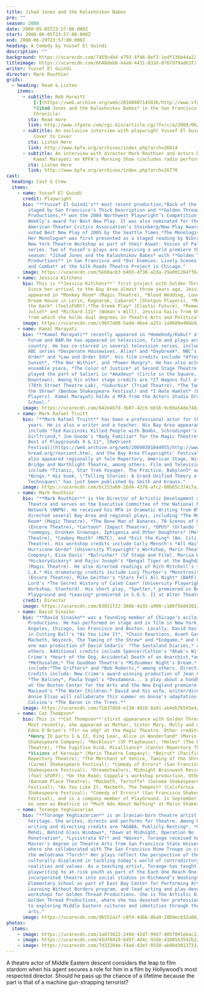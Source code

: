 ```yaml
---
title: Jihad Jones and the Kalashnikov Babes
pre: ""
season: 2008
date: 2008-05-05T23:57:00.000Z
start: 2008-06-05T23:57:00.000Z
end: 2008-06-29T23:57:00.000Z
heading: A Comedy by Yussef El Guindi
description: ""
background: https://ucarecdn.com/7459c4b4-e793-4f46-8ef3-1edf136b44a2/
titleimage: https://ucarecdn.com/6648deb8-e4a0-4431-833d-0767d79ad63f/
writer: Yussef El Guindi
director: Mark Routhier
grids:
  - heading: Read & Listen
    items:
      - subtitle: Rob Hurwitt
          [r](https://web.archive.org/web/20160807145836/http://www.sfgate.com/cgi-bin/article.cgi?f=/c/a/2008/06/09/DD3D114O40.DTL)eviews
          *Jihad Jones and the Kalashnikov Babes* in the San Francisco
          Chronicle!
        cta: Read more
        link: http://www.sfgate.com/cgi-bin/article.cgi?f=/c/a/2008/06/09/DD3D114O40.DTL
      - subtitle: An exclusive interview with playwright Yussef El Guindi on KPFA's
          Cover to Cover
        cta: Listen Here
        link: http://www.kpfa.org/archives/index.php?arch=26814
      - subtitle: An interview with director Mark Routhier and actors David Sinaiko and
          Kamal Marayati on KPFA's Morning Show (includes radio performance!)
        cta: Listen Here
        link: http://www.kpfa.org/archives/index.php?arch=26770
cast:
  heading: Cast & Crew
  items:
    - name: Yussef El Guindi
      credit: Playwright
      bio: "**Yussef El Guindi's** most recent production,*Back of the Throat*, first
        staged by San Francisco’s Thick Description and **Golden Thread
        Productions,** won the 2004 Northwest Playwright’s Competition and LA
        Weekly’s award for Best New Play. It was also nominated for the 2006
        American Theater Critics Association’s Steinberg/New Play Award, and was
        voted Best New Play of 2005 by the Seattle Times.*The Monologist Suffers
        Her Monologue* was first presented as a staged reading by Nibras and the
        New York Theatre Workshop as part of their Aswat: Voices of Palestine
        series. Two of Yussef's plays are receiving a world premiere this
        season: *Jihad Jones and the Kalashnikov Babes* with **Golden Thread
        Productions** in San Francisco and *Our Enemies: Lively Scenes of Love
        and Combat* at the Silk Roads Theatre Project in Chicago."
      image: https://ucarecdn.com/5e60ac83-b465-4f38-a2da-29a001264ff6/
    - name: Jessica Kitchens
      bio: This is **Jessica Kitchens**’ first project with Golden Thread Productions.
        Since her arrival to the Bay Area almost three years ago, Jessica has
        appeared in *Monkey Room* (Magic Theatre), *Blood Wedding, Love is a
        Dream House in Lorin, Ragnarok, Cabaret* (Shotgun Players), *Monster in
        the Dark* (foolsFURY),*The Greek Play* (Elastic Future), *Romeo &
        Juliet* and *Richard III* (Woman's Will). Jessica hails from UC Davis,
        from which she holds dual degrees in Theatre Arts and Political Theory.
      image: https://ucarecdn.com/c9657dd8-5add-4be4-a251-1a9689e40bb9/
    - name: Kamal Marayati
      bio: "**Kamal Marayati** recently appeared in *Homebody/Kabul* at the Mark Taper
        Forum and BAM.He has appeared in television, film and plays around the
        country. He has co-starred in several television series, including the
        ABC series *Desperate Housewives, Alias* and *Daybreak*, NBC’s *Law and
        Order* and *Law and Order SVU*. His film credits include *After the
        Sunset*, *The War Within*, and *Power Hungry*. He has also acted in the
        ensemble piece, *The Color of Justice* at Second Stage Theatre and
        played the part of Salieri in *Amadeus* (Circle in the Square,
        Downtown). Among his other stage credits are *27 Wagons Full of Cotton*
        (78th Street Theatre Lab), *Suburbia* (Triad Theatre), *The Taming of
        the Shrew* (Benbow Shakespeare Festival) and *I Hate Hamlet* (Palo Alto
        Players). Kamal Marayati holds a MFA from the Actors Studio Drama
        School."
      image: https://ucarecdn.com/042e4b7d-3b07-42c6-b01b-9c0da54de748/
    - name: Mark Rafael Truitt
      bio: "**Mark Rafael Truitt** has been a professional actor for the past 25
        years. He is also a writer and a teacher. His Bay Area appearances
        include *Ted Kaczinski Killed People with Bombs, Schrodinger's
        Girlfriend,* Joe Goode's *Body Familiar* for the Magic Theatre*, The
        Best of Playgrounds 9 & 11*, [ReOrient
        Festival](https://web.archive.org/web/20090301044955/http://www.goldent\
        hread.org/reorient.htm), and the Bay Area Playwrights' Festival. He has
        also appeared regionally at Yale Repertory, American Stage, Wisdom
        Bridge and Northlight Theatre, among others. Film and Television credits
        include *Titanic, Star Trek Voyager, The Practice, Babylon5* and
        *Wings.* His book, \"Telling Stories: A Grand Unified Theory of Acting
        Techniques\" has just been published by Smith and Krauss."
      image: https://ucarecdn.com/bc153a69-26d4-4378-afc2-08b65c374c7a/
    - name: Mark Routhier
      bio: "**Mark Routhier** is the Director of Artistic Development at the Magic
        Theatre and serves on the Executive Committee of the National New Play
        Network (NNPN). He received his MFA in Dramatic Writing from NYU. He has
        directed several Bay Area and regional plays, including *The Monkey
        Room* (Magic Theatre), *The Bone Man of Banares, 70 Scenes of Halloween*
        (Encore Theatre), *Cartoon* (Impact Theatre), *OPUS* (Orlando Theatre),
        *someguy, Drunken Grownups, Iphigenia and Other Daughters* (Mettle
        Theatre), *Cowboy Mouth* (MGTC), and *Exit the King* (Am. Citz.
        Theatre). His workshop credits include Carly Mensch's *All Hail
        Hurricane Gordo* (University Playwright's Workshop, Marin Theatre
        Company), Eisa Davis' *Bulrusher* (SF Stage and Film), Marisa Wegrzyn's
        *Hickorydickory* and Rajiv Joseph's *Bengal Tiger at the Baghdad Zoo*
        (Magic Theatre). He also directed readings of Rich Mitchell's *Brecht in
        L.A.* His dramaturgy credits include Lucy Thurber's *Monstrosity*
        (Encore Theatre), Mike Geither's *Stars Fell All Night* (BAPF), Tim
        Lord's *The Secret History of Caleb Caan* (University Playwright's
        Workshop, Stanford). His short play, *Spotter,* premiered in Best of
        Playground and *Leaving* premiered in S.O.S. II at Alter Theatre."
      credit: Director
      image: https://ucarecdn.com/83021f22-366b-4a35-a900-c106f5bd4382/
    - name: David Sinaiko
      bio: "**David Sinaiko** was a founding member of Chicago's acclaimed New Crime
        Productions. He has performed on stage and in film in New York, Los
        Angeles, Chicago, San Francisco and Boston. Locally, David has appeared
        in Cutting Ball's *As You Like It*, *Chain Reactions, Avant Gardarama,
        Macbeth, Woyzeck, The Taming of the Shrew* and *Endgame,* and C.A.F.E.'s
        one man production of David Sedaris' *The Santaland Diaries,* among
        others. Additional credits include Spencer/Colton's *Ahab's Wife;* New
        Crime's *Heart of the Dog, Accidental Death of an Anarchist,*and
        *Methusalem;* The Goodman Theatre's *Midsummer Night's Dream.* Films
        include:*The Grifters* and *Bob Roberts,* among others. Directing
        Credits include: New Crime's award winning production of Jean Genet's
        *The Balcony*, Paula Vogel's *Desdamona... a play about a handkerchief*
        at the Boston Center for the Arts and the New England premiere of Wendy
        MacLeod's *The Water Children.* David and his wife, writer/director
        Annie Elias will collaborate this summer on Annie's adaptation of Italo
        Calvino's *The Baron in the Trees.*"
      image: https://ucarecdn.com/71b376b9-e130-4910-8a91-ab4eb76565e4/
    - name: Cat Thompson*
      bio: This is **Cat Thompson**'sfirst appearance with Golden Thread Productions.
        Most recently, she appeared as Mother, Sister Mary, Molly and others in
        Edna O'Brien's *Tir na nOg* at the Magic Theatre. Other credits include
        *Henry IV parts I & II, King Lear, Alice in Wonderland* (Marin
        Shakespeare Company); *Reckless* (SF Playhouse); *Holes* (The Orpheum
        Theatre); *The Fugitive Kind, Misalliance* (Center Repertory Theatre);
        *Visions of Kerouac* (Marin Theatre Company); *Beirut* (Pacific
        Repertory Theatre); *The Merchant of Venice, Taming of the Shrew*
        (Carmel Shakespeare Festival); *Comedy of Errors* (San Francisco
        Shakespeare Festival); *Dreamstealers, Midnight Brainwash Revival*
        (fool'sFURY); *On the Road; Coppola's workshop production, Othello*
        (Bannam Place Theatre); *Macbeth, Tartuffe* (Sonoma Shakespeare
        Festival); *As You Like It, Macbeth, The Tempest* (California
        Shakespeare Festival); *Comedy of Errors* (San Francisco Shakespeare
        Festival), and is a company member of PlayGround. In September, she can
        be seen as Beatrice in *Much Ado About Nothing* at Marin Shakespeare.
    - name: Torange Yeghiazarian
      bio: "**Torange Yeghiazarian** is an Iranian-born theatre artist of Armenian
        heritage. She writes, directs and performs for theatre. Among her
        writing and directing credits are *AGABA, Publicly Resting*, *Call Me
        Mehdi, Behind Glass Windows*, *Dawn at Midnight, Operation No
        Penetration*, *Lysistrata 97!* and *Waves*. Torange received her
        Master's degree in Theatre Arts from San Francisco State University
        where she collaborated with The San Francisco Mime Troupe in creating
        the melodrama *Torch!* Her plays reflect the perspective of the
        culturally displaced in tackling today’s world of contradictory
        realities and values. As a teaching artist, Torange has taught
        playwriting to at-risk youth as part of the Each One Reach One program,
        incorporated theatre into social studies in Richmond’s Washington
        Elementary School as part of East Bay Center for Performing Arts’
        Learning Without Borders program, and lead acting and play development
        workshops for Golden Thread Productions. She is the Artistic Director of
        Golden Thread Productions, where she has devoted her professional life
        to exploring Middle Eastern cultures and identities through theatre
        arts."
      image: https://ucarecdn.com/d6552a1f-c0f4-4db6-8ba9-20b9ecb32a86/
photos:
  items:
    - image: https://ucarecdn.com/1a873822-2494-42d7-9947-405f891ebac2/
    - image: https://ucarecdn.com/45df8419-bd5f-4d4c-92de-4180553592b2/
    - image: https://ucarecdn.com/7d32204e-f4ad-43ef-8550-ab90d3013723/
---
```

A theatre actor of Middle Eastern descent considers the leap to film stardom when his agent secures a role for him in a film by Hollywood’s most respected director. Should he pass up the chance of a lifetime because the part is that of a machine gun-strapping terrorist?